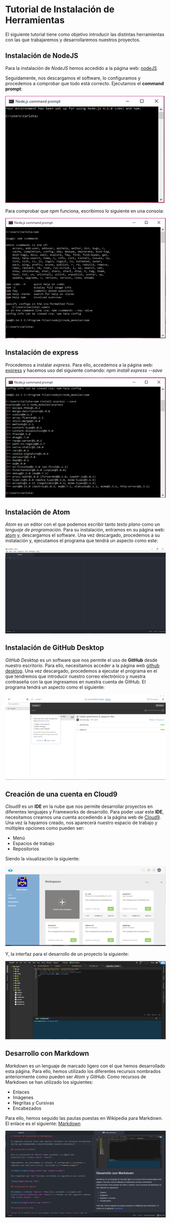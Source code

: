 # Tutorial de Instalación de Herramientas

El siguiente tutorial tiene como objetivo introducir las distintas herramientas con las que trabajaremos y desarrollaremos nuestros proyectos.

## Instalación de NodeJS

Para la instalación de *NodeJS* hemos accedido a la página web: [nodeJS](https://nodejs.org/en/ "nodeJS")

Seguidamente, nos descargamos el software, lo configuramos y procedemos a comprobar que todo está correcto. Ejecutamos el **command prompt**:

![nodeJS](images/nodeJS.PNG )

Para comprobar que *npm* funciona, escribimos lo siguiente en una consola:

![npm](images/npm.png "npm")

## Instalación de express

Procedemos a instalar *express*. Para ello, accedemos a la página web:
[express](http://expressjs.com/ "express") y hacemos uso del siguiente comando:
*npm install express --save*

![express](images/express.png "express")

## Instalación de Atom

*Atom* es un editor con el que podemos escribir tanto *texto plano* como un *lenguaje de programación*. Para su instalación, entramos en su página web: [atom](https://atom.io/ "atom") y, descargamos el software.
Una vez descargado, procedemos a su instalación y, ejecutamos el programa que tendrá un aspecto como este:

![atom](images/atom.png "atom")

## Instalación de GitHub Desktop

*GitHub Desktop* es un software que nos permite el uso de **GitHub** desde nuestro escritorio. Para ello, necesitamos acceder a la página web [github desktop](https://desktop.github.com/ "github"). Una vez descargado, procedemos a ejecutar el programa en el que tendremos que introducir nuestro correo electrónico y nuestra contraseña con la que ingresamos en nuestra cuenta de GitHub. El programa tendrá un aspecto como el siguiente:

![github](images/github.png "github")


## Creación de una cuenta en Cloud9

*Cloud9* es un **IDE** en la nube que nos permite desarrollar proyectos en diferentes lenguajes y Frameworks de desarrollo. Para poder usar este **IDE**, necesitamos crearnos una cuenta accediendo a la página web de [Cloud9](https://c9.io/ "Cloud9").
Una vez la hayamos creado, nos aparecerá nuestro espacio de trabajo y múltiples opciones como pueden ser:
* Menú
* Espacios de trabajo
* Repositorios

Siendo la visualización la siguiente:

![c9](images/c9.png "c9")

Y, la interfaz para el desarrollo de un proyecto la siguiente:

![c9-1](images/c9-1.png "c9-1")


## Desarrollo con Markdown

*Markdown* es un lenguaje de marcado ligero con el que hemos desarrollado esta página. Para ello, hemos utilizado los diferentes recursos nombrados anteriormente como pueden ser *Atom* y *GitHub*. Como recursos de Markdown se han utilizado los siguientes:

- Enlaces  
- Imágenes
- Negritas y Cursivas
- Encabezados

Para ello, hemos seguido las pautas puestas en Wikipedia para Markdown. El enlace es el siguiente: [Markdown](https://es.wikipedia.org/wiki/Markdown "Markdown")

![Markdown](images/markdown.png "markdown")
